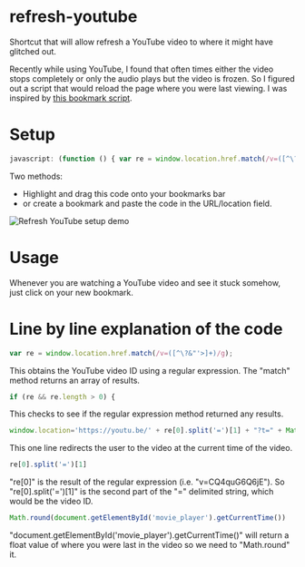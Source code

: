 # refresh-youtube
Shortcut that will allow refresh a YouTube video to where it might have glitched out.

Recently while using YouTube, I found that often times either the video stops completely or only the audio plays but the video is frozen. So I figured out a script that would reload the page where you were last viewing. I was inspired by [this bookmark script](https://github.com/benscabbia/x-ray).

# Setup
```javascript
javascript: (function () { var re = window.location.href.match(/v=([^\?&"'>]+)/g); if (re && re.length > 0) { window.location='https://youtu.be/' + re[0].split('=')[1] + "?t=" + Math.round(document.getElementById('movie_player').getCurrentTime()); }})();
``` 
Two methods:
* Highlight and drag this code onto your bookmarks bar
* or create a bookmark and paste the code in the URL/location field. 

![Refresh YouTube setup demo](http://i.imgur.com/azSs481.gif "Refresh YouTube setup demo")

# Usage

Whenever you are watching a YouTube video and see it stuck somehow, just click on your new bookmark.

# Line by line explanation of the code

```javascript
var re = window.location.href.match(/v=([^\?&"'>]+)/g);
```
This obtains the YouTube video ID using a regular expression. The "match" method returns an array of results.

```javascript
if (re && re.length > 0) {
```

This checks to see if the regular expression method returned any results.

```javascript
window.location='https://youtu.be/' + re[0].split('=')[1] + "?t=" + Math.round(document.getElementById('movie_player').getCurrentTime()); 
```

This one line redirects the user to the video at the current time of the video.

```javascript
re[0].split('=')[1]
``` 

"re[0]" is the result of the regular expression (i.e. "v=CQ4quG6Q6jE"). So "re[0].split('=')[1]" is the second part of the "=" delimited string, which would be the video ID. 

```javascript
Math.round(document.getElementById('movie_player').getCurrentTime())
``` 
"document.getElementById('movie_player').getCurrentTime()" will return a float value of where you were last in the video so we need to "Math.round" it.
